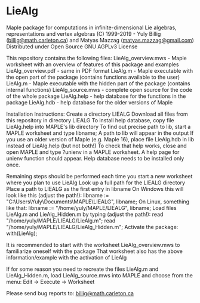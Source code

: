 # LieAlg
Maple package for computations in infinite-dimensional Lie algebras, representations and vertex algebras
(C) 1999-2019 - Yuly Billig (billig@math.carleton.ca) and Matyas Mazzag (matyas.mazzag@gmail.com)
Distributed under Open Source GNU AGPLv3 License
 
This repository contains the following files:
LieAlg_overview.mws - Maple worksheet with an overview of features of this package and examples
LieAlg_overview.pdf - same in PDF format
LieAlg.m - Maple executable with the open part of the package (contains functions available to the user)
LieAlg.m - Maple executable with the hidden part of the package (contains internal functions)
LieAlg_source.mws - complete open source for the code of the whole package
LieAlg.help - help database for the functions in the package
LieAlg.hdb - help database for the older versions of Maple

Installation Instructions:
Create a directory LIEALG
Download all files from this repository in directory LIEALG
To install help database, copy file LieAlg.help into MAPLE's lib directory
To find out precise path to lib, start a MAPLE worksheet and type libname;
A path to lib will appear in the output
If you use an older version of Maple (e.g. Maple 16), place file LieAlg.hdb in lib instead of LieAlg.help (but not both!)
To check that help works, close and open MAPLE and type ?unienv in a MAPLE worksheet. 
A help page for unienv function should appear. Help database needs to be installed only once.

Remaining steps should be performed each time you start a new worksheet where you plan to use LieAlg
Look up a full path for the LIEALG directory
Place a path to LIEALG as the first entry in libname
On Windows this will look like this (adjust the path!):
libname := "C:\\Users\\Yuly\\Documents\\MAPLE\\LIEALG", libname;
On Linux, something like that:
libname := "/home/yuly/MAPLE/LIEALG", libname;
Load files LieAlg.m and LieAlg_Hidden.m by typing (adjust the path!):
read "/home/yuly/MAPLE/LIEALG/LieAlg.m"; 
read "/home/yuly/MAPLE/LIEALG/LieAlg_Hidden.m";
Activate the package:
with(LieAlg);

It is recommended to start with the worksheet LieAlg_overview.mws to familiarize oneself with the package
That worksheet also has the above information/example with the activation of LieAlg

If for some reason you need to recreate the files LieAlg.m and LieAlg_Hidden.m, 
load LieAlg_source.mws into MAPLE and choose from the menu: Edit -> Execute -> Worksheet 
 
Please send bug reports to: billig@math.carleton.ca
